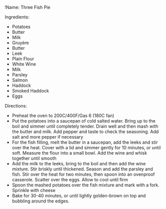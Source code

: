 !Name: Three Fish Pie

Ingredients:
- Potatoes
- Butter
- Milk
- Gruyère
- Butter
- Leek
- Plain Flour
- White Wine
- Milk
- Parsley
- Salmon
- Haddock
- Smoked Haddock
- Eggs

Directions:
- Preheat the oven to 200C/400F/Gas 6 (180C fan)
- Put the potatoes into a saucepan of cold salted water. Bring up to the boil and simmer until completely tender. Drain well and then mash with the butter and milk. Add pepper and taste to check the seasoning. Add salt and more pepper if necessary
- For the fish filling, melt the butter in a saucepan, add the leeks and stir over the heat. Cover with a lid and simmer gently for 10 minutes, or until soft. Measure the flour into a small bowl. Add the wine and whisk together until smooth
- Add the milk to the leeks, bring to the boil and then add the wine mixture. Stir briskly until thickened. Season and add the parsley and fish. Stir over the heat for two minutes, then spoon into an ovenproof casserole. Scatter over the eggs. Allow to cool until firm
- Spoon the mashed potatoes over the fish mixture and mark with a fork. Sprinkle with cheese
- Bake for 30-40 minutes, or until lightly golden-brown on top and bubbling around the edges.

